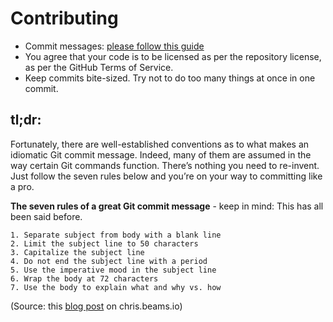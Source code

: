 # Contributing

- Commit messages: [please follow this guide](1)
- You agree that your code is to be licensed as per the repository license, as per the GitHub Terms of Service.
- Keep commits bite-sized. Try not to do too many things at once in one commit.

## tl;dr:

Fortunately, there are well-established conventions as to what makes an idiomatic Git commit message. Indeed, many of them are assumed in the way certain Git commands function. There’s nothing you need to re-invent. Just follow the seven rules below and you’re on your way to committing like a pro.

**The seven rules of a great Git commit message** - keep in mind: This has all been said before.

    1. Separate subject from body with a blank line
    2. Limit the subject line to 50 characters
    3. Capitalize the subject line
    4. Do not end the subject line with a period
    5. Use the imperative mood in the subject line
    6. Wrap the body at 72 characters
    7. Use the body to explain what and why vs. how

(Source: this [blog post](1) on chris.beams.io)

[1]:https://chris.beams.io/posts/git-commit/
